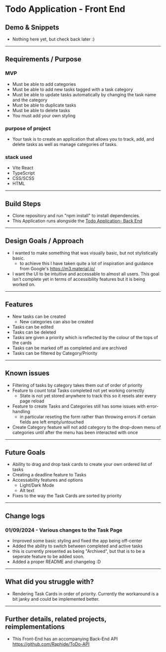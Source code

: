 # Todo Application - Front End

<!--
{add test badges here, all projects you build from here on out will have tests, therefore you should have github workflow badges at the top of your repositories: [Github Workflow Badges](https://docs.github.com/en/actions/monitoring-and-troubleshooting-workflows/adding-a-workflow-status-badge)} -->

## Demo & Snippets

<!--
-   Include hosted link
-   Include images of app if CLI or Client App -->
- Nothing here yet, but check back later :) 

---

## Requirements / Purpose

### MVP

- Must be able to add categories
- Must be able to add new tasks tagged with a task category
- Must be able to update tasks automatically by changing the task name and the category
- Must be able to duplicate tasks
- Must be able to delete tasks
- You must add your own styling

### purpose of project

- Your task is to create an application that allows you to track, add, and delete tasks as well as manage categories of tasks.

### stack used

- Vite React
- TypeScript
- CSS/SCSS
- HTML

---

## Build Steps

- Clone repository and run "npm install" to install dependencies.
- This Application runs alongside the <a href="https://github.com/Raphide/ToDo-API">Todo Application- Back End</a>

---

## Design Goals / Approach

- I wanted to make something that was visually basic, but not stylistically basic.
  - to achieve this I have taken quite a lot of inspiration and guidance from Google's <a>https://m3.material.io/</a>
- I want the UI to be intuitive and accessable to almost all users. This goal isn't complete yet in terms of accessibility features but it is being worked on.

---

## Features

- New tasks can be created
  - New categories can also be created
- Tasks can be edited
- Tasks can be deleted 
- Tasks are given a priority which is reflected by the colour of the tops of the cards
- Tasks can be marked off as completed and are archived
- Tasks can be filtered by Category/Priority

---

## Known issues

- Filtering of tasks by category takes them out of order of priority
- Feature to count total Tasks completed not yet working correctly
  - State is not yet stored anywhere to track this so it resets ater every page reload
- Feature to create Tasks and Categories still has some issues with error-handling
  - in particular reseting the form rather than throwing errors if certain fields are left empty/untouched
- Create Category feature will not add category to the drop-down menu of categories until after the menu has been interacted with once

---

## Future Goals

- Ability to drag and drop task cards to create your own ordered list of tasks
- Creating a deadline feature to Tasks
- Accessability features and options
  - Light/Dark Mode
  - Alt text
- Fixes to the way the Task Cards are sorted by priority

---

## Change logs

### 01/09/2024 - Various changes to the Task Page

- Improved some basic styling and fixed the app being off-center
- Added the ability to switch between completed and active tasks
- this is currently presented as being "Archived", but that is to be a seperate feature to be added soon.
- Added a proper README and changelog :D 

---

## What did you struggle with?

- Rendering Task Cards in order of priority. Currently the workaround is a bit janky and could be implemented better.

---

<!-- ## Licensing Details

- What type of license are you releasing this under?

--- -->

## Further details, related projects, reimplementations

- This Front-End has an accompanying Back-End API <a>https://github.com/Raphide/ToDo-API</a>
